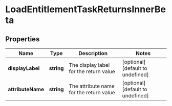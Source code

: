 # LoadEntitlementTaskReturnsInnerBeta

## Properties

Name | Type | Description | Notes
------------ | ------------- | ------------- | -------------
**displayLabel** | **string** | The display label for the return value | [optional] [default to undefined]
**attributeName** | **string** | The attribute name for the return value | [optional] [default to undefined]

